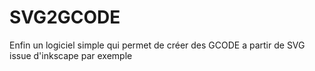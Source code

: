 # SVG2GCODE
Enfin un logiciel simple qui permet de créer des GCODE a partir de SVG issue d'inkscape par exemple
